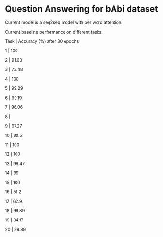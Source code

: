 # Question Answering for bAbi dataset

Current model is a seq2seq model with per word attention.

Current baseline performance on different tasks:

Task | Accuracy (%) after 30 epochs

1    | 100

2    | 91.63

3    | 73.48

4    | 100

5    | 99.29

6    | 99.19

7    | 96.06

8    | 

9    | 97.27

10   | 99.5

11   | 100

12   | 100

13   | 96.47

14   | 99

15   | 100

16   | 51.2

17   | 62.9

18   | 99.89

19   | 34.17

20   | 99.89
